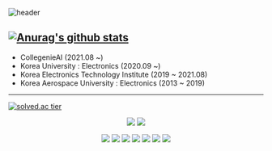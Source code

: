 ![header](https://capsule-render.vercel.app/api?type=waving&color=gradient&text=YgKim-Grant&height=200&fontSize=100&animation=fadeIn)

[![Anurag's github stats](https://github-readme-stats.vercel.app/api?username=modec28&show_icons=true&theme=gotham)](https://github.com/modec28/github-readme-stats)
---------------------------------------------------------------------------------

- CollegenieAI (2021.08 ~)
- Korea University : Electronics (2020.09 ~)
- Korea Electronics Technology Institute (2019 ~ 2021.08)
- Korea Aerospace University : Electronics (2013 ~ 2019)

--------------------------------------------------------------------------------




[![solved.ac tier](http://mazassumnida.wtf/api/v2/generate_badge?boj=ygkim)](https://solved.ac/ygkim)

<div align=center>
<img src="https://img.shields.io/badge/PlayStation-003791?style=flat-square&logo=PlayStation&logoColor=white"/></a>
<img src="https://img.shields.io/badge/Adidas-000000?style=flat-square&logo=Adidas&logoColor=white"/></a>

<img src="https://img.shields.io/badge/C-A8B9CC?style=flat-square&logo=C&logoColor=white"/></a>
<img src="https://img.shields.io/badge/CSharp-239120?style=flat-square&logo=CSharp&logoColor=white"/></a>
<img src="https://img.shields.io/badge/Python-3776AB?style=flat-square&logo=Python&logoColor=white"/></a>
<img src="https://img.shields.io/badge/Java-007396?style=flat-square&logo=Java&logoColor=white"/></a>
<img src="https://img.shields.io/badge/JavaScript-F7DF1E?style=flat-square&logo=JavaScript&logoColor=white"/></a>
<img src="https://img.shields.io/badge/Linux-FCC624?style=flat-square&logo=Linux&logoColor=white"/></a>
<img src="https://img.shields.io/badge/MySQL-4479A1?style=flat-square&logo=MySQL&logoColor=white"/></a>
</div>
